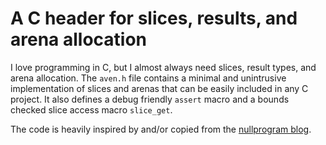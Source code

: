 # A C header for slices, results, and arena allocation

I love programming in C, but I almost always need slices, result types, and
arena allocation.
The `aven.h` file contains a minimal and unintrusive implementation of slices
and arenas that can be easily included in any C project.
It also defines a debug friendly `assert` macro and a bounds checked slice
access macro `slice_get`.

The code is heavily inspired by and/or copied from the [nullprogram blog][1].

[1]: https://nullprogram.com
